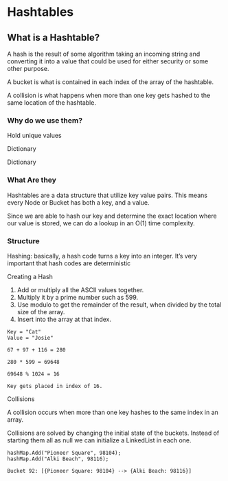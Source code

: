 # Hashtables

## What is a Hashtable?

A hash is the result of some algorithm taking an incoming string and converting it into a value that could be used for either security or some other purpose.

A bucket is what is contained in each index of the array of the hashtable.

A collision is what happens when more than one key gets hashed to the same location of the hashtable.

### Why do we use them?
 
Hold unique values

Dictionary

Dictionary

### What Are they

Hashtables are a data structure that utilize key value pairs. This means every Node or Bucket has both a key, and a value.

Since we are able to hash our key and determine the exact location where our value is stored, we can do a lookup in an O(1) time complexity. 

### Structure 

Hashing:  basically, a hash code turns a key into an integer. It’s very important that hash codes are deterministic

Creating a Hash

1. Add or multiply all the ASCII values together.
2. Multiply it by a prime number such as 599.
3. Use modulo to get the remainder of the result, when divided by the total size of the array.
4. Insert into the array at that index.

```
Key = "Cat"
Value = "Josie"

67 + 97 + 116 = 280

280 * 599 = 69648

69648 % 1024 = 16

Key gets placed in index of 16. 
```

Collisions

A collision occurs when more than one key hashes to the same index in an array. 

Collisions are solved by changing the initial state of the buckets. Instead of starting them all as null we can initialize a LinkedList in each one.

```
hashMap.Add("Pioneer Square", 98104);
hashMap.Add("Alki Beach", 98116);
```
`Bucket 92: [{Pioneer Square: 98104} --> {Alki Beach: 98116}]`